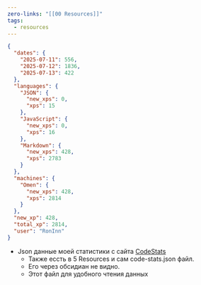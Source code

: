 ```yaml
---
zero-links: "[[00 Resources]]"
tags:
  - resources
---
```


```json
{
  "dates": {
    "2025-07-11": 556,
    "2025-07-12": 1836,
    "2025-07-13": 422
  },
  "languages": {
    "JSON": {
      "new_xps": 0,
      "xps": 15
    },
    "JavaScript": {
      "new_xps": 0,
      "xps": 16
    },
    "Markdown": {
      "new_xps": 428,
      "xps": 2783
    }
  },
  "machines": {
    "Omen": {
      "new_xps": 428,
      "xps": 2814
    }
  },
  "new_xp": 428,
  "total_xp": 2814,
  "user": "RonInn"
}
```

- Json данные моей статистики с сайта [CodeStats](https://codestats.net/users/RonInn)
	- Также ессть в 5 Resources и сам code-stats.json файл.
	- Его через обсидиан не видно.
	- Этот файл для удобного чтения данных

